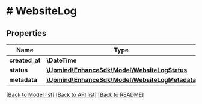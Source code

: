 # # WebsiteLog

## Properties

Name | Type | Description | Notes
------------ | ------------- | ------------- | -------------
**created_at** | **\DateTime** |  |
**status** | [**\Upmind\EnhanceSdk\Model\WebsiteLogStatus**](WebsiteLogStatus.md) |  |
**metadata** | [**\Upmind\EnhanceSdk\Model\WebsiteLogMetadata**](WebsiteLogMetadata.md) |  | [optional]

[[Back to Model list]](../../README.md#models) [[Back to API list]](../../README.md#endpoints) [[Back to README]](../../README.md)
